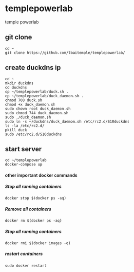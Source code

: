 # templepowerlab
temple powerlab

## git clone
```
cd ~
git clone https://github.com/lbaitemple/templepowerlab/
```


## create duckdns ip
```
cd ~
mkdir duckdns
cd duckdns
cp ~/templepowerlab/duck.sh .
cp ~/templepowerlab/duck_daemon.sh .
chmod 700 duck.sh
chmod +x duck_daemon.sh
sudo chown root duck_daemon.sh
sudo chmod 744 duck_daemon.sh
sudo ./duck_daemon.sh
sudo ln -s ~/duckdns/duck_daemon.sh /etc/rc2.d/S10duckdns
ls -la /etc/rc2.d/
pkill duck
sudo /etc/rc2.d/S10duckdns
```


## start server
```
cd ~/templepowerlab
docker-compose up
```


#### other important docker commands
##### Stop all running containers
```
docker stop $(docker ps -aq)
```

##### Remove all containers
```
docker rm $(docker ps -aq)
```

##### Stop all running containers
```
docker rmi $(docker images -q)
```
##### restart containers
```
sudo docker restart
```
